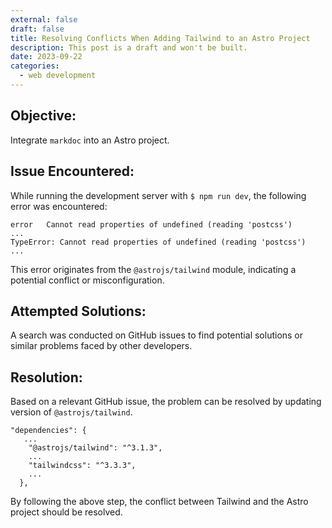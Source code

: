 ```yaml
---
external: false
draft: false
title: Resolving Conflicts When Adding Tailwind to an Astro Project
description: This post is a draft and won't be built.
date: 2023-09-22
categories:
  - web development
---
```


## Objective:

Integrate `markdoc` into an Astro project.

## Issue Encountered:

While running the development server with `$ npm run dev`, the following error was encountered:

```
error   Cannot read properties of undefined (reading 'postcss')
...
TypeError: Cannot read properties of undefined (reading 'postcss')
...
```

This error originates from the `@astrojs/tailwind` module, indicating a potential conflict or misconfiguration.

## Attempted Solutions:

A search was conducted on GitHub issues to find potential solutions or similar problems faced by other developers.

## Resolution:

Based on a relevant GitHub issue, the problem can be resolved by updating version of `@astrojs/tailwind`.

```
"dependencies": {
   ...
    "@astrojs/tailwind": "^3.1.3",
    ...
    "tailwindcss": "^3.3.3",
    ...
  },

```

By following the above step, the conflict between Tailwind and the Astro project should be resolved.
